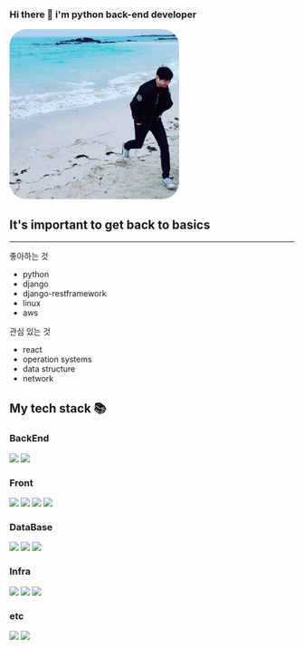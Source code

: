 ### Hi there 👋 i'm python back-end developer
<img src="./IMG_20180312_115428_367.JPG" height="auto" width="300" style="border-radius: 10%">

## It's important to get back to basics

---
좋아하는 것
* python
* django
* django-restframework
* linux
* aws

관심 있는 것
* react
* operation systems
* data structure
* network


<h2> My tech stack 📚 </h2>

<div align=left>
  <h3>BackEnd</h3>
  <img src="https://img.shields.io/badge/python-3776AB?style=for-the-badge&logo=python&logoColor=white">
  <img src="https://img.shields.io/badge/django-092E20?style=for-the-badge&logo=django&logoColor=white">
  
  <h3>Front</h3>
  <img src="https://img.shields.io/badge/html5-E34F26?style=for-the-badge&logo=html5&logoColor=white"> 
  <img src="https://img.shields.io/badge/css-1572B6?style=for-the-badge&logo=css3&logoColor=white">
  <img src="https://img.shields.io/badge/javascript-F7DF1E?style=for-the-badge&logo=javascript&logoColor=black"> 
  <img src="https://img.shields.io/badge/react-61DAFB?style=for-the-badge&logo=react&logoColor=black">
  <br>
  
  
  <h3>DataBase</h3>
  <img src="https://img.shields.io/badge/mysql-4479A1?style=for-the-badge&logo=mysql&logoColor=white">   
  <img src="https://img.shields.io/badge/redis-E34F26?style=for-the-badge&logo=redis&logoColor=white">
  <img src="https://img.shields.io/badge/mongoDB-47A248?style=for-the-badge&logo=MongoDB&logoColor=white">
  
  
  <h3>Infra</h3>
  <img src="https://img.shields.io/badge/linux-FCC624?style=for-the-badge&logo=linux&logoColor=black"> 
  <img src="https://img.shields.io/badge/docker-46a2f1?style=for-the-badge&logo=docker&logoColor=ffffff">
  <img src="https://img.shields.io/badge/amazonaws-232F3E?style=for-the-badge&logo=amazonaws&logoColor=white"> 
  
  <h3>etc</h3>
  <img src="https://img.shields.io/badge/github-181717?style=for-the-badge&logo=github&logoColor=white">
  <img src="https://img.shields.io/badge/git-F05032?style=for-the-badge&logo=git&logoColor=white">
  
  <br>
</div>
